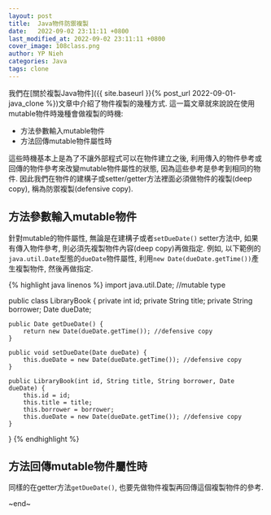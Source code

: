 ```yaml
---
layout: post
title:  Java物件防禦複製
date:   2022-09-02 23:11:11 +0800
last_modified_at: 2022-09-02 23:11:11 +0800
cover_image: 108class.png
author: YP Nieh
categories: Java
tags: clone
---
```


我們在[關於複製Java物件]({{ site.baseurl }}{% post_url 2022-09-01-java_clone %})文章中介紹了物件複製的幾種方式. 這一篇文章就來說說在使用mutable物件時幾種會做複製的時機:
- 方法參數輸入mutable物件
- 方法回傳mutable物件屬性時

這些時機基本上是為了不讓外部程式可以在物件建立之後, 利用傳入的物件參考或回傳的物件參考來改變mutable物件屬性的狀態, 因為這些參考是參考到相同的物件. 因此我們在物件的建構子或setter/getter方法裡面必須做物件的複製(deep copy), 稱為防禦複製(defensive copy).

## 方法參數輸入mutable物件

針對mutable的物件屬性, 無論是在建構子或者`setDueDate()` setter方法中, 如果有傳入物件參考, 則必須先複製物件內容(deep copy)再做指定. 例如, 以下範例的`java.util.Date`型態的`dueDate`物件屬性, 利用`new Date(dueDate.getTime())`產生複製物件, 然後再做指定.

{% highlight java linenos %}
import java.util.Date; //mutable type

public class LibraryBook {
    private int id;
    private String title;
    private String borrower;
    Date dueDate;

    public Date getDueDate() {
        return new Date(dueDate.getTime()); //defensive copy
    }

    public void setDueDate(Date dueDate) {
        this.dueDate = new Date(dueDate.getTime()); //defensive copy
    }

    public LibraryBook(int id, String title, String borrower, Date dueDate) {
        this.id = id;
        this.title = title;
        this.borrower = borrower;
        this.dueDate = new Date(dueDate.getTime()); //defensive copy
    }
}
{% endhighlight %}

## 方法回傳mutable物件屬性時

同樣的在getter方法`getDueDate()`, 也要先做物件複製再回傳這個複製物件的參考.

~end~